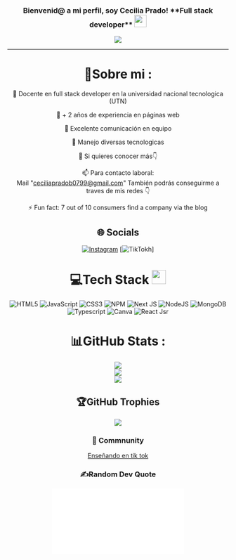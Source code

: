 <h3 align="center">
 Bienvenid@ a mi perfil, soy Cecilia Prado!
 **Full stack developer** 
  <img src="https://media.giphy.com/media/hvRJCLFzcasrR4ia7z/giphy.gif" width="28">
</h3>
<p align="center">
  <a href="https://github.com/CodeWhiteWeb/CodeWhiteWeb"><img src="https://readme-typing-svg.herokuapp.com?color=%2336BCF7&center=true&vCenter=true&lines=Hi+%2C+welcome+to+my+Github+page;I+am+CodeWhiteWeb;I+am+a+High+school+student;Web+Dev;Game+Dev;Bot+Dev;Crypto+Lover+%3C3"></a>
</p>

---
<div align="center">
  
# 💫Sobre mi :
🔭 Docente en full stack developer en la universidad nacional tecnologica (UTN) 
  
🌱 + 2 años de experiencia en páginas web

  👯 Excelente comunicación en equipo

  🤔 Manejo diversas tecnologicas 

  💬 Si quieres conocer más👇

  📫 Para contacto laboral:  
  Mail  "ceciliapradob0799@gmail.com" 
  También podrás conseguirme a traves de mis redes 👇

⚡ Fun fact: 7 out of 10 consumers find a company via the blog


## 🌐 Socials
[![Instagram]([https://img.shields.io/badge/Medium-12100E?logo=medium&logoColor=white)](https://medium.com/@CodeWhiteWeb](https://www.instagram.com/chicadelcodigo/)) [![TikTokh]([https://img.shields.io/badge/Twitch-%239146FF.svg?logo=Twitch&logoColor=white](https://www.tiktok.com/@lachicadelcodigo))]

# 💻Tech Stack <img src = "https://media2.giphy.com/media/QssGEmpkyEOhBCb7e1/giphy.gif?cid=ecf05e47a0n3gi1bfqntqmob8g9aid1oyj2wr3ds3mg700bl&rid=giphy.gif" width = 32px> 
![HTML5](https://img.shields.io/badge/html5-%23E34F26.svg?style=for-the-badge&logo=html5&logoColor=white) ![JavaScript](https://img.shields.io/badge/javascript-%23323330.svg?style=for-the-badge&logo=javascript&logoColor=%23F7DF1E) ![CSS3](https://img.shields.io/badge/css3-%231572B6.svg?style=for-the-badge&logo=css3&logoColor=white)   ![NPM](https://img.shields.io/badge/NPM-%23000000.svg?style=for-the-badge&logo=npm&logoColor=white) ![Next JS](https://img.shields.io/badge/Next-black?style=for-the-badge&logo=next.js&logoColor=white) ![NodeJS](https://img.shields.io/badge/node.js-6DA55F?style=for-the-badge&logo=node.js&logoColor=white) ![MongoDB](https://img.shields.io/badge/MongoDB-%234ea94b.svg?style=for-the-badge&logo=mongodb&logoColor=white) ![Typescript]([https://img.shields.io/badge/adobeillustrator-%23FF9A00.svg?style=for-the-badge&logo=adobeillustrator&logoColor=white](https://upload.wikimedia.org/wikipedia/commons/thumb/2/29/TypeScript_Logo_%28Blue%29.svg/2560px-TypeScript_Logo_%28Blue%29.svg.png))  ![Canva](https://img.shields.io/badge/Canva-%2300C4CC.svg?style=for-the-badge&logo=Canva&logoColor=white) ![React Jsr]([https://img.shields.io/badge/docker-%230db7ed.svg?style=for-the-badge&logo=docker&logoColor=white](https://logos-world.net/wp-content/uploads/2023/08/React-Symbol.png))


# 📊GitHub Stats :
![](https://github-readme-stats.vercel.app/api?username=CodeWhiteWeb&theme=radical&hide_border=false&include_all_commits=false&count_private=false)<br/>
![](https://github-readme-streak-stats.herokuapp.com/?user=CodeWhiteWeb&theme=radical&hide_border=false)<br/>
![](https://github-readme-stats.vercel.app/api/top-langs/?username=CodeWhiteWeb&theme=radical&hide_border=false&include_all_commits=false&count_private=false&layout=compact)

## 🏆GitHub Trophies
![](https://github-profile-trophy.vercel.app/?username=CodeWhiteWeb&theme=discord&no-frame=false&no-bg=false&margin-w=4)

### 📕 Commnunity

<!-- T I K T O K COMMUNITY -->
 [Enseñando en tik tok]([https://dev.to/codewhiteweb/10-must-have-3rd-party-services-for-all-websites-584m](https://www.tiktok.com/@lachicadelcodigo))


### ✍️Random Dev Quote
![](file:///C:/Users/cecil/Downloads/BLACK%20FRIDAY.pdf)


</div>
